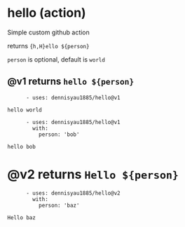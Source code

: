 # hello (action)
Simple custom github action

returns `{h,H}ello ${person}`

`person` is optional, default is `world`

## @v1 returns `hello ${person}`
```
      - uses: dennisyau1885/hello@v1
```
```
hello world
```

```
      - uses: dennisyau1885/hello@v1
        with:
          person: 'bob'
```
```
hello bob
```

# @v2 returns `Hello ${person}`

```
      - uses: dennisyau1885/hello@v2
        with:
          person: 'baz'
```
```
Hello baz
```
